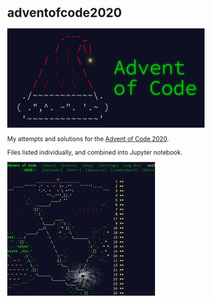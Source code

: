 # adventofcode2020
![](advent-of-code.png)

My attempts and solutions for the [Advent of Code 2020](https://adventofcode.com/). 

Files listed individually, and combined into Jupyter notebook.

![](Screen-Shot.png)
